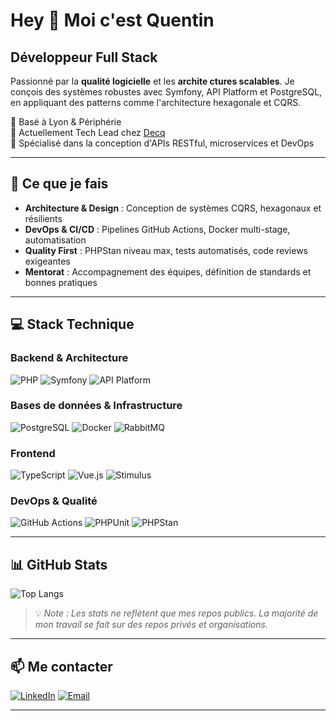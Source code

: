 # Hey 👋 Moi c'est Quentin

## Développeur Full Stack

Passionné par la **qualité logicielle** et les **archite ctures scalables**. Je conçois des systèmes robustes avec Symfony, API Platform et PostgreSQL, en appliquant des patterns comme l'architecture hexagonale et CQRS.

📍 Basé à Lyon & Périphérie  
💼 Actuellement Tech Lead chez [Decq](https://www.decq.com)  
🎯 Spécialisé dans la conception d'APIs RESTful, microservices et DevOps

---

## 🚀 Ce que je fais

- **Architecture & Design** : Conception de systèmes CQRS, hexagonaux et résilients
- **DevOps & CI/CD** : Pipelines GitHub Actions, Docker multi-stage, automatisation
- **Quality First** : PHPStan niveau max, tests automatisés, code reviews exigeantes
- **Mentorat** : Accompagnement des équipes, définition de standards et bonnes pratiques

---

## 💻 Stack Technique

### Backend & Architecture
![PHP](https://img.shields.io/badge/PHP-777BB4?style=for-the-badge&logo=php&logoColor=white)
![Symfony](https://img.shields.io/badge/Symfony-000000?style=for-the-badge&logo=symfony&logoColor=white)
![API Platform](https://img.shields.io/badge/API_Platform-38A3A5?style=for-the-badge&logo=api-platform&logoColor=white)

### Bases de données & Infrastructure
![PostgreSQL](https://img.shields.io/badge/PostgreSQL-316192?style=for-the-badge&logo=postgresql&logoColor=white)
![Docker](https://img.shields.io/badge/Docker-2496ED?style=for-the-badge&logo=docker&logoColor=white)
![RabbitMQ](https://img.shields.io/badge/RabbitMQ-FF6600?style=for-the-badge&logo=rabbitmq&logoColor=white)

### Frontend
![TypeScript](https://img.shields.io/badge/TypeScript-007ACC?style=for-the-badge&logo=typescript&logoColor=white)
![Vue.js](https://img.shields.io/badge/Vue.js-35495E?style=for-the-badge&logo=vue.js&logoColor=4FC08D)
![Stimulus](https://img.shields.io/badge/Stimulus-77E8B9?style=for-the-badge&logo=stimulus&logoColor=black)

### DevOps & Qualité
![GitHub Actions](https://img.shields.io/badge/GitHub_Actions-2088FF?style=for-the-badge&logo=github-actions&logoColor=white)
![PHPUnit](https://img.shields.io/badge/PHPUnit-366488?style=for-the-badge&logo=php&logoColor=white)
![PHPStan](https://img.shields.io/badge/PHPStan-4B5563?style=for-the-badge&logo=php&logoColor=white)

---

## 📊 GitHub Stats

![Top Langs](https://github-readme-stats.vercel.app/api/top-langs/?username=QuentinDess&layout=compact&theme=tokyonight)

> 💡 *Note : Les stats ne reflètent que mes repos publics. La majorité de mon travail se fait sur des repos privés et organisations.*

---

## 📫 Me contacter

[![LinkedIn](https://img.shields.io/badge/LinkedIn-0077B5?style=for-the-badge&logo=linkedin&logoColor=white)](https://www.linkedin.com/in/quentin-dessartine/)
[![Email](https://img.shields.io/badge/Email-D14836?style=for-the-badge&logo=gmail&logoColor=white)](mailto:quentin.dessartine@gmail.com)

---
